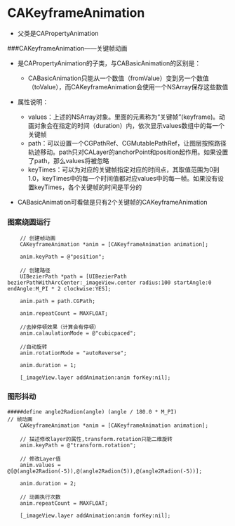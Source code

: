 # CAKeyframeAnimation
- 父类是CAPropertyAnimation


###CAKeyframeAnimation——关键帧动画
- 是CAPropertyAnimation的子类，与CABasicAnimation的区别是：
    - CABasicAnimation只能从一个数值（fromValue）变到另一个数值（toValue），而CAKeyframeAnimation会使用一个NSArray保存这些数值

- 属性说明：
    - values：上述的NSArray对象。里面的元素称为“关键帧”(keyframe)。动画对象会在指定的时间（duration）内，依次显示values数组中的每一个关键帧
    - path：可以设置一个CGPathRef、CGMutablePathRef，让图层按照路径轨迹移动。path只对CALayer的anchorPoint和position起作用。如果设置了path，那么values将被忽略
    - keyTimes：可以为对应的关键帧指定对应的时间点，其取值范围为0到1.0，keyTimes中的每一个时间值都对应values中的每一帧。如果没有设置keyTimes，各个关键帧的时间是平分的

- CABasicAnimation可看做是只有2个关键帧的CAKeyframeAnimation


### 图案绕圆运行
```objc
    // 创建帧动画
    CAKeyframeAnimation *anim = [CAKeyframeAnimation animation];

    anim.keyPath = @"position";

    // 创建路径
    UIBezierPath *path = [UIBezierPath bezierPathWithArcCenter:_imageView.center radius:100 startAngle:0 endAngle:M_PI * 2 clockwise:YES];

    anim.path = path.CGPath;

    anim.repeatCount = MAXFLOAT;
    
    //去掉停顿效果（计算会有停顿）
    anim.calaulationMode = @"cubicpaced";
    
    //自动旋转
    anim.rotationMode = "autoReverse";

    anim.duration = 1;

    [_imageView.layer addAnimation:anim forKey:nil];
```

### 图形抖动
```objc
#####define angle2Radion(angle) (angle / 180.0 * M_PI)
// 帧动画
    CAKeyframeAnimation *anim = [CAKeyframeAnimation animation];

    // 描述修改layer的属性,transform.rotation只能二维旋转
    anim.keyPath = @"transform.rotation";

    // 修改Layer值
    anim.values = @[@(angle2Radion(-5)),@(angle2Radion(5)),@(angle2Radion(-5))];

    anim.duration = 2;

    // 动画执行次数
    anim.repeatCount = MAXFLOAT;

    [_imageView.layer addAnimation:anim forKey:nil];
```
